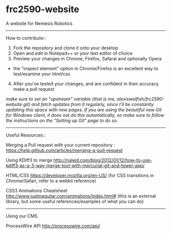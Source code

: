 frc2590-website
===============

A website for Nemesis Robotics

***
How to contribute::

1. Fork the repository and clone it onto your desktop
2. Open and edit in Notepad++ or your text editor of choice
3. Preview your changes in Chrome, Firefox, Safarai and optionally Opera
  * the "inspect element" option in Chrome/Firefox is an excellent way to test/examine your html/css
4. After you've tested your changes, and are confident in their accuracy make a pull request

*make sure to set an "upstream" variable (that is me, alexiswolfish/frc2590-website.git) and fetch updates
from it regularly, since I'll be constantly updating this space with new pages. If you are using the beautiful
new Git for Windows client, it does not do this automatically, so make sure to follow the instructions on the
"Setting up Git" page to do so.*


***
Useful Resources::

Merging a Pull request with your current repository
: https://help.github.com/articles/merging-a-pull-request

Using KDiff3 to merge
http://naleid.com/blog/2012/01/12/how-to-use-kdiff3-as-a-3-way-merge-tool-with-mercurial-git-and-tower-app/

HTML/CSS
https://developer.mozilla.org/en-US/
(for CSS transitions in Chrome/Safari, refer to a webkit reference)

CSS3 Animations Cheatsheet
http://www.justinaguilar.com/animations/index.html#
(this is an external library, but some useful references/examples of what you can do)

***
Using our CMS

ProcessWire API
http://processwire.com/api/
